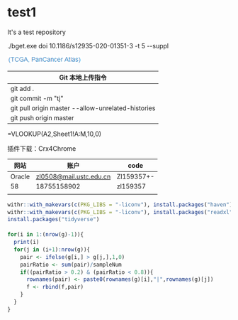 # test1
It's a test repository

./bget.exe doi 10.1186/s12935-020-01351-3 -t 5 --suppl

![Error](https://github.com/bigone1/test/blob/master/Screenshots/1.png)

| Git 本地上传指令                                   |
| -------------------------------------------------- |
| git add .                                          |
| git commit -m "tj"                                 |
| git pull origin master --allow-unrelated-histories |
| git push origin master                             |

=VLOOKUP(A2,Sheet1!A:M,10,0)

插件下载：Crx4Chrome

| 网站   | 账户                    | code       |
| ------ | ----------------------- | ---------- |
| Oracle | zl0508@mail.ustc.edu.cn | Zl159357+- |
| 58     | 18755158902             | zl159357   |
|        |                         |            |

```R
withr::with_makevars(c(PKG_LIBS = "-liconv"), install.packages("haven"), assignment = "+=")
withr::with_makevars(c(PKG_LIBS = "-liconv"), install.packages("readxl"), assignment = "+=")
install.packages("tidyverse")

for(i in 1:(nrow(g)-1)){
  print(i)
  for(j in (i+1):nrow(g)){
    pair <- ifelse(g[i,] > g[j,],1,0)
    pairRatio <- sum(pair)/sampleNum
    if((pairRatio > 0.2) & (pairRatio < 0.8)){
      rownames(pair) <- paste0(rownames(g)[i],"|",rownames(g)[j])
      f <- rbind(f,pair)
    }
  }
}
```



